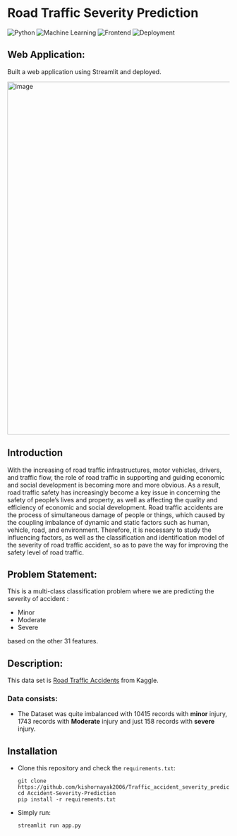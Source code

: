 # Road Traffic Severity Prediction
![Python](https://img.shields.io/badge/Python-3.8.10-blue.svg)
![Machine Learning](https://img.shields.io/badge/Machine%20Learning-XGBoost-orange)
![Frontend](https://img.shields.io/badge/Framework-Streamlit-red)
![Deployment](https://img.shields.io/badge/Cloud-Heroku-purple)

## Web Application: 
Built a web application using Streamlit and deployed.




<img width="800" alt="image" src="doc/Mysuru.gif">







## Introduction
With the increasing of road traffic infrastructures, motor vehicles, drivers, and traffic flow, the role of road traffic in supporting and guiding economic and social development is becoming more and more obvious. As a result, road traffic safety has increasingly become a key issue in concerning the safety of people’s lives and property, as well as affecting the quality and efficiency of economic and social development. Road traffic accidents are the process of simultaneous damage of people or things, which caused by the coupling imbalance of dynamic and static factors such as human, vehicle, road, and environment. Therefore, it is necessary to study the influencing factors, as well as the classification and identification model of the severity of road traffic accident, so as to pave the way for improving the safety level of road traffic.

## Problem Statement: 
This is a multi-class classification problem where we are predicting the severity of accident :
* Minor
* Moderate
* Severe

based on the other 31 features.

## Description: 
This data set is [Road Traffic Accidents](https://www.kaggle.com/saurabhshahane/road-traffic-accidents) from Kaggle.


### Data consists:
* The Dataset was quite imbalanced with 10415 records with **minor** injury, 1743 records with **Moderate** injury and just 158 records with **severe** injury.


## Installation

* Clone this repository and check the ```requirements.txt```:
    ```shell
    git clone https://github.com/kishornayak2006/Traffic_accident_severity_prediction_
    cd Accident-Severity-Prediction
    pip install -r requirements.txt
    ```
* Simply run:    
    ```shell
    streamlit run app.py
    ```








